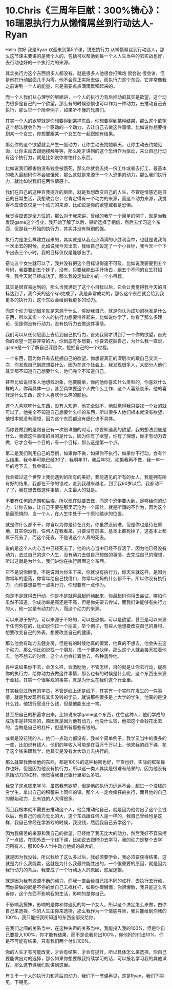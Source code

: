 # 10.Chris《三周年巨献：300%铸心》：16瑞恩执行力从懒惰屌丝到行动达人-Ryan

Hello 你好 我是Ryan 欢迎来到第5节课，锐恩执行力 从懒惰屌丝到行动达人，那么这节课主要讲的是我个人的，包括可以帮助到每一个人人生当中的去实战也好，去行动也好的一个执行力的来源。

其实执行力这个东西很多人都没有，就是很多人他很会打嘴炮 很会说 很会讲，但是他在行动层面几乎为零，他不会真正实际去做，而执行力这个东西，它非常像我之前讲到一个人的能量，它是需要点点滴滴累积起来的。

而一个人我们从心理学的层面讲，一个人的执行力背后推动的其实是欲望，这个动力很多是自己的一个欲望，那么有的时候恐惧也可以作为一种动力，去推动自己去执行，那么举一个简单例子，如果听不懂的兄弟们。

其实一个人的欲望就是你想要得到某样东西，你想要得到某种结果，那么这个欲望这个想法就会作为一个驱动的一个动力，去让自己去做这件事情，比如说你想要得到某一个女生，你想要跟某一个女生在一起跟她有结果。

那么你的这个欲望就会产生一股动力，让你主动去找她聊天，让你主动去约她见面，让你主动去跟她接触等等，那么刚才讲到的这个恐惧作为驱动，来让自己行动有这个执行力，就是比如说你害怕什么东西。

比如说我们都害怕没有钱会被饿死，那么你就会去找一份工作或者去打工，最基本的收入最起码你不会被饿死，那么这就是来源于一个人恐惧的动力，那么我们执行力，就比如说我们在两性情感上。

我们在自己的这种自我提升的层面，就是我想改变自己的人生，不管是情感还是自己的日常生活，我想改变它，它肯定得有一个动力的来源，而这个动力来源，我觉得不应该仅仅是一个动力的来源，比如说是你的欲望或者是恐惧。

我觉得应该是全方位的，那么对于我来讲，曾经的我举一个简单的例子，就是当我发现game这个行业，我开始了解了以后，果断选择了相信，然后去学习这个东西，但是我一开始的执行力，其实并没有特别的强。

执行力是怎么样建立起来的，其实就是从我点点滴滴的小胜利当中，也就是说我每一次出去的时候，比如说我今天出去，我给自己设定了一个小目标，我今天一个下午出去三个小时，我的目标仅仅是能够出手。

搭讪五个女生就可以了，我并没有把这个目标设得遥不可及，比如说我要要到五个号码，我要要到五个妹子，没有，只要我能出手开场白，跟五个不同的女生打招呼，我今天就已经成功了，那么我设定如此小的一个小目标。

其实是很容易达到的，那么当我满足了这个小目标以后，它会让我觉得我今天的目标达到了，我今天的这个kpi完成了，我是非常成功的，那么这个东西就会给到我更多的执行力，这个东西会给到我更多的动力。

而这个动力驱动很多就是来源于什么，奖励我自己，就是你认为成功的标准是什么东西，所以其实一个人的执行力想要培养起来，比如说你学了，你看了那么多理论，但是你没有行动力，没有执行力去做这件事情。

我们可以从任何层面上去给到自己执行力，首先我刚才讲到了一个你的欲望，首先你的欲望一定要非常的大，你到底有多想要，你要去挖掘自己，为什么我一直说，game是一个了解自己深层次，挖掘自己的一个过程。

一个东西，因为你只有去挖掘自己的欲望，你想要真正的深层次的跟自己交流一次，你发现自己到底想要什么，因为在这个社会上，我发现很多人，大部分人他们其实都不知道自己想要什么，他们完全不知道自己。

甚至比如说很多人他想找对象，他要脱单，你问他你喜欢什么类型的，你喜欢什么样的人，你再具体一点，甚至具体要这个人做什么工作，这个人喜怒哀乐，他的喜好是什么东西，这个人喜欢什么样的颜色。

这个人喜欢吃什么东西，没有人知道，他完全就不，他就觉得我只要找一个女的就可以了，他完全不知道自己想要什么样的东西，所以很多人他们根本就没有欲望，他根本就没有理想，因为这个东西都没有细化也不具体。

而你要做到的是跟自己有一次很详细的对话，你要知道我的欲望，我的想法到底是什么，我做这件事情的目的是什么，因为你有了欲望，你有了理想，你才有动力去做，它才会有一个目的，有一个目标，那么这是第一个点。

第二是我们利用自己的恐惧，如果你不做，如果你不执行，如果你不行动，会有什么结果，我今年可能已经30了，我明年31，我后年32，如果我再不做，我一年一年的老下去，我会错过。

我会错过这个世界上我能遇到的所有的美好，我能遇见的所有的女人，我能拥有所有好的结果，我都在不停的错过，直到我越来越老，到了我60岁以后，我都动不了了，我在想去做这件事情，人生最大的就是。

不要有任何的遗憾和后悔，所以现在就要去做，而这个恐惧要大到，足够给你的动力，让你去做，让自己不要在那里沉沦为一个屌丝，就是所谓的不作为，因为这个是最恐惧的，当一个人，在人生中处于一个原地踏步的位置。

就是你什么都不干，你自以为你是待在此处，你虽然没前进，但是你也是待在原地，其实你没有，任何人在我看来，只要没有前进，基本上都死掉了，这基本上都属于死去了，而这个死去，不是说这个人真的死去。

说的是这个人内心当中已经死去了，他的内心当中已经不存活了，因为他已经没有动力，去过自己的这个人生，没有动力去做自己想做的事情，去完成自己的理想，所以这就是为什么，我们讲你在执行层面这个东西。

它不是说你懒惰，不是说因为你生下来，你就没有执行力，你天生就这样，是因为你常年的堕落，你常年给自己找借口，你常年他妈的什么都不干，所以你没有执行力，而你要想要有一点执行力，你想要有一点作为。

你是不是就得去行动，你是不是就得最起码动起来，你最起码你得去尝试，哪怕你虽然不知道，你成功率是高还是不高，但是你先要去尝试，而我们讲能够有执行力的人，他一定是有动力的人，而这个动力的来源。

可以来源于好的，可以来源于不好的，可以是恐惧，可以是欲望，甚至是可以来源于任何外在的，比如说你拉一个朋友，举个例子，有些人他想要改变自己的身材，想要改变自己的外表，想要改变自己的健康。

那么他会有动力去健身房，但是有的时候他真的很累，他真的不想去，他会失去这个动力，那么他比如说找一个朋友，找一个健身伙伴，那么这个人就会每天拉着他去，他不想去的时候，这个人也会拉着他去，各种羞辱他。

各种说如果你不去，会怎么样，会激励他，不管怎样，目的就是让你去行动，提高你的执行力，给你动力去做这件事情，那么也有的时候是什么呢，这个东西出来源于金钱，其实一个很客观的事实，就是为什么在我们这个行业里。

其实我见过所有的学员，不管是线上还是线下，其实有一个实时在发生的一件事情，就是我发现所有其实没钱的学员，就说那些很多是上大学的学生，他真的是没什么钱，他银行里没什么钱，但是他能支出一笔。

甚至把自己的积蓄拿出来，比如说来学game这个东西，往往这种人，他们学成的成功率是非常高的，原因就是因为他有动力，他没什么钱，他把这个金钱花出去的，当做是自己的杠杆，但是所有那些有钱的。

或者是没花钱的人，他们一点动力都没有，我举个简单例子，我学员当中的很多的一些，比如说有钱人，他们的年收入可能是在百万千万以上，他来我的线下课，花了这个钱来跟我学，他其实是没有太大动力去执行的。

那么就算我教给他的东西，都是100%的这种秘密也好，干货也好，实际的框架操作也好，但是因为他没有执行力，所以这一类人其实是很难有结果的，因为他没有原始动力的杠杆，他觉得我自己银行里那么多钱。

我交了这点钱来学习，虽然我有欲望，但是他的执行力远远不会，超过一个没钱的穷学生，拿出自己的积蓄来上同样的课，那个人一定会疯狂的执行，而且他的自己的原始动力，比有钱的人大得很多。

而且我根本就不需要去推动这个人，他会推动他自己，就是因为他付出了这个金钱以后，他自己的动力无比的大，这个东西跟任何人是一样的，我自己曾经也是这样，我自己曾经在学游戏的时候，我没钱，然后我自己去学这个。

因为我痛苦的来源和我自己的欲望，已经给了我无比大的动力，然后我好不容易攒了一点钱，在国外去一个线下课，比如说去跟RSD去学习，我的动力是整个去学习所有人，那100多人当中动力他妈的最大的。

就是因为我没钱，所以我给了这么多以后，我必须要学会，我必须要获得结果，这就是为什么我能赢，这就是为什么我最终能胜出的，一个很重要的原因，就是因为我行动力的背后，我变成了一个行动达人的原因，底层逻辑。

就是因为我有源源不断的动力，而我一直会给自己找不同的杠杆，去执行去行动，而你要做的就是不停的给自己去找杠杆，如果你很懒惰，你很懒散，我只能这么告诉你，这个东西不影响我的生活，影响的是你自己。

不影响我撩妹，影响的是你和你遇见的每一个女人，所以这个决定怎么来做，由你自己来选择，你的人生由你来选择，那么我作为一个情感导师，我只能给到你我的100%，我只能把我所知道的东西全部交给你。

在我们之间的关系当中，在这种失声的关系当中，我能投入我的100%，但是你自己要投入100%，你才能有结果，而不是说我付出100%，你他妈的付出10%，你是不可能有结果，只有我们两个付出100%。

你的人生才有可能改变，才会有结果，才会有提升，所以具体怎么来选择，你自己要能做出对的选择，那么如果你想要跟我持续学习的话，可以报名学习我的其他课程，那么这节课我们就讲到这里。

有关于一个人的执行力和背后的动力，我们下一节课再见，这是Ryan，我们下期见，下期见。